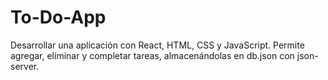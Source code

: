 # To-Do-App
Desarrollar una aplicación con React, HTML, CSS y JavaScript. Permite agregar, eliminar y completar tareas, almacenándolas en db.json con json-server. 
